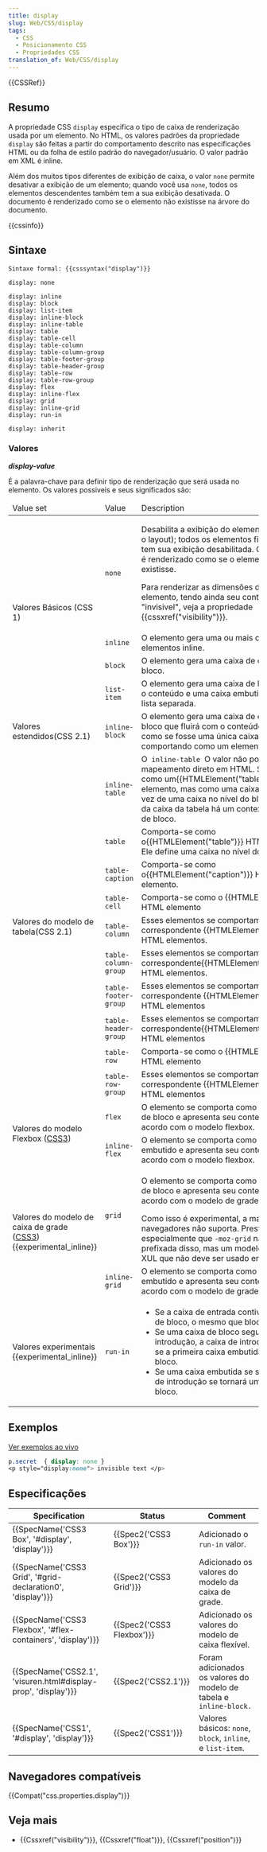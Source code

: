 ```yaml
---
title: display
slug: Web/CSS/display
tags:
  - CSS
  - Posicionamento CSS
  - Propriedades CSS
translation_of: Web/CSS/display
---
```

{{CSSRef}}

## Resumo

A propriedade CSS `display` especifica o tipo de caixa de renderização usada por um elemento. No HTML, os valores padrões da propriedade `display` são feitas a partir do comportamento descrito nas especificações HTML ou da folha de estilo padrão do navegador/usuário. O valor padrão em XML é inline.

Além dos muitos tipos diferentes de exibição de caixa, o valor `none` permite desativar a exibição de um elemento; quando você usa `none`, todos os elementos descendentes também tem a sua exibição desativada. O documento é renderizado como se o elemento não existisse na árvore do documento.

{{cssinfo}}

## Sintaxe

```
Sintaxe formal: {{csssyntax("display")}}
```

```
display: none

display: inline
display: block
display: list-item
display: inline-block
display: inline-table
display: table
display: table-cell
display: table-column
display: table-column-group
display: table-footer-group
display: table-header-group
display: table-row
display: table-row-group
display: flex
display: inline-flex
display: grid
display: inline-grid
display: run-in

display: inherit
```

### Valores

_**display-value**_

É a palavra-chave para definir tipo de renderização que será usada no elemento. Os valores possiveis e seus significados são:

<table class="standard-table" style="width: 100%">
  <thead>
    <tr>
      <td class="header" colspan="1">Value set</td>
      <td class="header">Value</td>
      <td class="header">Description</td>
    </tr>
  </thead>
  <tbody>
    <tr>
      <td colspan="1" rowspan="4">Valores Básicos (CSS 1)</td>
      <td><code>none</code></td>
      <td>
        <p>
          Desabilita a exibição do elemento (sem afetar o layout); todos os
          elementos filhos também tem sua exibição desabilitada. O documento é
          renderizado como se o elemento não existisse.
        </p>
        <p>
          Para renderizar as dimensões de caixa do elemento, tendo ainda seu
          conteúdo "invisivel", veja a propriedade
          {{cssxref("visibility")}}.
        </p>
      </td>
    </tr>
    <tr>
      <td><code>inline</code></td>
      <td>O elemento gera uma ou mais caixas de elementos inline.</td>
    </tr>
    <tr>
      <td><code>block</code></td>
      <td>O elemento gera uma caixa de elemento de bloco.</td>
    </tr>
    <tr>
      <td><code>list-item</code></td>
      <td>
        O elemento gera uma caixa de bloqueio para o conteúdo e uma caixa
        embutida de item de lista separada.
      </td>
    </tr>
    <tr>
      <td>Valores estendidos(CSS 2.1)</td>
      <td><code>inline-block</code></td>
      <td>
        O elemento gera uma caixa de elemento de bloco que fluirá com o conteúdo
        circundante, como se fosse uma única caixa embutida (se comportando como
        um elemento substituído)
      </td>
    </tr>
    <tr>
      <td colspan="1" rowspan="10">Valores do modelo de tabela(CSS 2.1)</td>
      <td><code>inline-table</code></td>
      <td>
        O<code> inline-table </code>O valor não possui um mapeamento direto em
        HTML. Se comporta como um{{HTMLElement("table")}} HTML elemento,
        mas como uma caixa embutida, em vez de uma caixa no nível do bloco.
        Dentro da caixa da tabela há um contexto em nível de bloco.
      </td>
    </tr>
    <tr>
      <td><code>table</code></td>
      <td>
        Comporta-se como o{{HTMLElement("table")}} HTML elemento. Ele
        define uma caixa no nível do bloco.
      </td>
    </tr>
    <tr>
      <td><code>table-caption</code></td>
      <td>
        Comporta-se como o{{HTMLElement("caption")}} HTML elemento.
      </td>
    </tr>
    <tr>
      <td><code>table-cell</code></td>
      <td>Comporta-se como o {{HTMLElement("td")}} HTML elemento</td>
    </tr>
    <tr>
      <td><code>table-column</code></td>
      <td>
        Esses elementos se comportam como o correspondente
        {{HTMLElement("col")}} HTML elementos.
      </td>
    </tr>
    <tr>
      <td><code>table-column-group</code></td>
      <td>
        Esses elementos se comportam como o
        correspondente{{HTMLElement("colgroup")}} HTML elementos.
      </td>
    </tr>
    <tr>
      <td><code>table-footer-group</code></td>
      <td>
        Esses elementos se comportam como o correspondente
        {{HTMLElement("tfoot")}} HTML elementos
      </td>
    </tr>
    <tr>
      <td><code>table-header-group</code></td>
      <td>
        Esses elementos se comportam como o
        correspondente{{HTMLElement("thead")}} HTML elementos
      </td>
    </tr>
    <tr>
      <td><code>table-row</code></td>
      <td>Comporta-se como o {{HTMLElement("tr")}} HTML elemento</td>
    </tr>
    <tr>
      <td><code>table-row-group</code></td>
      <td>
        Esses elementos se comportam como o correspondente
        {{HTMLElement("tbody")}} HTML elementos
      </td>
    </tr>
    <tr>
      <td colspan="1" rowspan="2">
        Valores do modelo Flexbox (<a href="/en-US/docs/CSS/CSS3"
          >CSS3</a
        >)
      </td>
      <td><code>flex</code></td>
      <td>
        O elemento se comporta como um elemento de bloco e apresenta seu
        conteúdo de acordo com o modelo flexbox.
      </td>
    </tr>
    <tr>
      <td><code>inline-flex</code></td>
      <td>
        O elemento se comporta como um elemento embutido e apresenta seu
        conteúdo de acordo com o modelo flexbox.
      </td>
    </tr>
    <tr>
      <td colspan="1" rowspan="2">
        Valores do modelo de caixa de grade (<a
          href="/en-US/docs/CSS/CSS3"
          >CSS3</a
        >) {{experimental_inline}}
      </td>
      <td><code>grid</code></td>
      <td>
        <p>
          O elemento se comporta como um elemento de bloco e apresenta seu
          conteúdo de acordo com o modelo de grade.
        </p>
        <div class="note">
          Como isso é experimental, a maioria dos navegadores não suporta.
          Preste atenção especialmente que <code>-moz-grid</code> não é a versão
          prefixada disso, mas um modelo de layout XUL que não deve ser usado em
          um site.
        </div>
      </td>
    </tr>
    <tr>
      <td><code>inline-grid</code></td>
      <td>
        O elemento se comporta como um elemento embutido e apresenta seu
        conteúdo de acordo com o modelo de grade.
      </td>
    </tr>
    <tr>
      <td>Valores experimentais {{experimental_inline}}</td>
      <td><code>run-in</code></td>
      <td>
        <ul>
          <li>
            Se a caixa de entrada contiver uma caixa de bloco, o mesmo que
            bloco.
          </li>
          <li>
            Se uma caixa de bloco segue a caixa de introdução, a caixa de
            introdução torna-se a primeira caixa embutida da caixa de bloco.
          </li>
          <li>
            Se uma caixa embutida se seguir, a caixa de introdução se tornará
            uma caixa de bloco.
          </li>
        </ul>
      </td>
    </tr>
  </tbody>
</table>

## Exemplos

[Ver exemplos ao vivo](/samples/cssref/display.html)

```css
p.secret  { display: none }
<p style="display:none"> invisible text </p>
```

## Especificações

| Specification                                                                        | Status                           | Comment                                                            |
| ------------------------------------------------------------------------------------ | -------------------------------- | ------------------------------------------------------------------ |
| {{SpecName('CSS3 Box', '#display', 'display')}}                     | {{Spec2('CSS3 Box')}}     | Adicionado o `run-in` valor.                                       |
| {{SpecName('CSS3 Grid', '#grid-declaration0', 'display')}}         | {{Spec2('CSS3 Grid')}}     | Adicionado os valores do modelo da caixa de grade.                 |
| {{SpecName('CSS3 Flexbox', '#flex-containers', 'display')}}     | {{Spec2('CSS3 Flexbox')}} | Adicionado os valores do modelo de caixa flexível.                 |
| {{SpecName('CSS2.1', 'visuren.html#display-prop', 'display')}} | {{Spec2('CSS2.1')}}         | Foram adicionados os valores do modelo de tabela e `inline-block.` |
| {{SpecName('CSS1', '#display', 'display')}}                             | {{Spec2('CSS1')}}         | Valores básicos: `none`, `block`, `inline`, e `list-item`.          |

## Navegadores compatíveis

{{Compat("css.properties.display")}}

## Veja mais

- {{Cssxref("visibility")}}, {{Cssxref("float")}}, {{Cssxref("position")}}
